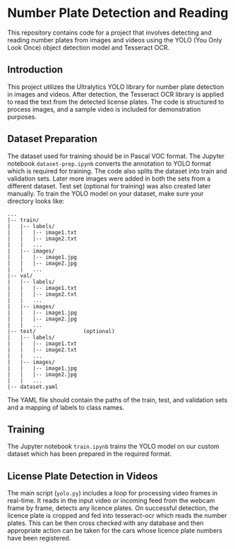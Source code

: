 # Number Plate Detection and Reading

This repository contains code for a project that involves detecting and reading number plates from images and videos using the YOLO (You Only Look Once) object detection model and Tesseract OCR.

## Introduction

This project utilizes the Ultralytics YOLO library for number plate detection in images and videos. After detection, the Tesseract OCR library is applied to read the text from the detected license plates. The code is structured to process images, and a sample video is included for demonstration purposes.

## Dataset Preparation

The dataset used for training should be in Pascal VOC format. The Jupyter notebook `dataset-prep.ipynb` converts the annotation to YOLO format which is required for training. The code also splits the dataset into train and validation sets. Later more images were added in both the sets from a different dataset. Test set (optional for training) was also created later manually.
To train the YOLO model on your dataset, make sure your directory looks like:

```
...
|-- train/
|   |-- labels/
|   |   |-- image1.txt
|   |   |-- image2.txt
|   |   ...
|   |-- images/
|   |   |-- image1.jpg
|   |   |-- image2.jpg
|   |   ...
|-- val/
|   |-- labels/
|   |   |-- image1.txt
|   |   |-- image2.txt
|   |   ...
|   |-- images/
|   |   |-- image1.jpg
|   |   |-- image2.jpg
|   |   ...
|-- test/               (optional)
|   |-- labels/
|   |   |-- image1.txt
|   |   |-- image2.txt
|   |   ...
|   |-- images/
|   |   |-- image1.jpg
|   |   |-- image2.jpg
|   |   ...
|-- dataset.yaml
```
The YAML file should contain the paths of the train, test, and validation sets and a mapping of labels to class names.

## Training
The Jupyter notebook `train.ipynb` trains the YOLO model on our custom dataset which has been prepared in the required format.

## License Plate Detection in Videos

The main script (`yolo.py`) includes a loop for processing video frames in real-time. It reads in the input video or incoming feed from the webcam frame by frame, detects any licence plates. On successful detection, the licence plate is cropped and fed into tesseract-ocr which reads the number plates. This can be then cross checked with any database and then appropriate action can be taken for the cars whose licence plate numbers have been registered.
